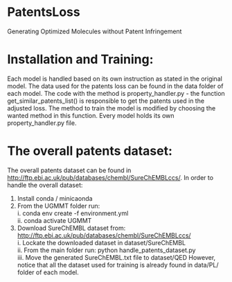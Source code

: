 # PatentsLoss
Generating Optimized Molecules without Patent Infringement

# Installation and Training:
Each model is handled based on its own instruction as stated in the original model.
The data used for the patents loss can be found in the data folder of each model.
The code with the method is property_handler.py - the function get_similar_patents_list() is responsible to get the patents used in the adjusted loss. The method to train the model is modified by choosing the wanted method in this function. Every model holds its own property_handler.py file.

# The overall patents dataset:
The overall patents dataset can be found in http://ftp.ebi.ac.uk/pub/databases/chembl/SureChEMBLccs/. In order to handle the overall dataset:
1. Install conda / minicaonda
2. From the UGMMT folder run:\
    i. conda env create -f environment.yml\
    ii. conda activate UGMMT
3. Download SureChEMBL dataset from: http://ftp.ebi.ac.uk/pub/databases/chembl/SureChEMBLccs/ \
    i. Lockate the downloaded dataset in dataset/SureChEMBL \
    ii. From the main folder run: python handle_patents_dataset.py \
    iii. Move the generated SureChEMBL.txt file to dataset/QED
 However, notice that all the dataset used for training is already found in data/PL/ folder of each model.
